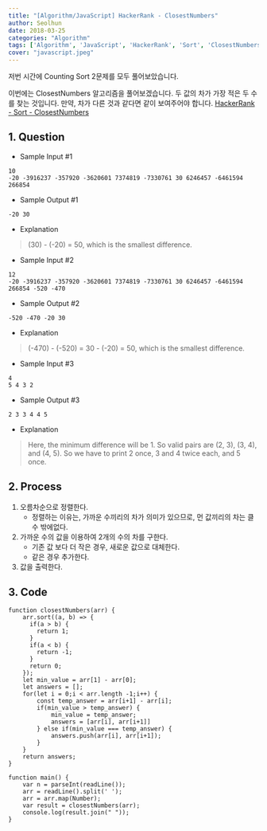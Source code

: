 ```yaml
---
title: "[Algorithm/JavaScript] HackerRank - ClosestNumbers"
author: Seolhun
date: 2018-03-25
categories: "Algorithm"
tags: ['Algorithm', 'JavaScript', 'HackerRank', 'Sort', 'ClosestNumbers']
cover: "javascript.jpeg"
---
```


저번 시간에 Counting Sort 2문제를 모두 풀어보았습니다.

이번에는 ClosestNumbers 알고리즘을 풀어보겠습니다.
두 값의 차가 가장 적은 두 수를 찾는 것입니다. 만약, 차가 다른 것과 같다면 같이 보여주어야 합니다.
[HackerRank - Sort - ClosestNumbers](https://www.hackerrank.com/challenges/closest-numbers/problem)


## 1. Question
- Sample Input #1
```
10
-20 -3916237 -357920 -3620601 7374819 -7330761 30 6246457 -6461594 266854
```

- Sample Output #1
```
-20 30
```
- Explanation
> (30) - (-20) = 50, which is the smallest difference.

- Sample Input #2
```
12
-20 -3916237 -357920 -3620601 7374819 -7330761 30 6246457 -6461594 266854 -520 -470
```
- Sample Output #2
```
-520 -470 -20 30
```
- Explanation
> (-470) - (-520) = 30 - (-20) = 50, which is the smallest difference.

- Sample Input #3
```
4
5 4 3 2
```
- Sample Output #3
```
2 3 3 4 4 5
```
- Explanation
> Here, the minimum difference will be 1. So valid pairs are (2, 3), (3, 4), and (4, 5). So we have to print 2 once, 3 and 4 twice each, and 5 once.

## 2. Process
1. 오름차순으로 정렬한다.
    - 정렬하는 이유는, 가까운 수끼리의 차가 의미가 있으므로, 먼 값끼리의 차는 클 수 밖에없다.
2. 가까운 수의 값을 이용하여 2개의 수의 차를 구한다.
    - 기존 값 보다 더 작은 경우, 새로운 값으로 대체한다.
    - 같은 경우 추가한다.
3. 값을 출력한다.

## 3. Code
```tsx
function closestNumbers(arr) {
    arr.sort((a, b) => {
      if(a > b) {
        return 1;
      }
      if(a < b) {
        return -1;
      }
      return 0;
    });
    let min_value = arr[1] - arr[0];
    let answers = [];
    for(let i = 0;i < arr.length -1;i++) {
        const temp_answer = arr[i+1] - arr[i];
        if(min_value > temp_answer) {
            min_value = temp_answer;
            answers = [arr[i], arr[i+1]]
        } else if(min_value === temp_answer) {
            answers.push(arr[i], arr[i+1]);
        }
    }
    return answers;
}

function main() {
    var n = parseInt(readLine());
    arr = readLine().split(' ');
    arr = arr.map(Number);
    var result = closestNumbers(arr);
    console.log(result.join(" "));
}
```
